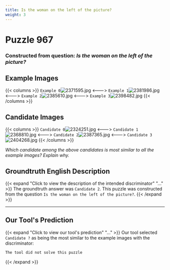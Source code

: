 ```yaml
---
title: Is the woman on the left of the picture?
weight: 3
---
```


# Puzzle 967
### Constructed from question: _Is the woman on the left of the picture?_


## Example Images
{{< columns >}}
`Example 0`![2371595.jpg](/gqa_images/2371595.jpg)
<--->
`Example 1`![2381986.jpg](/gqa_images/2381986.jpg)
<--->
`Example 2`![2385610.jpg](/gqa_images/2385610.jpg)
<--->
`Example 3`![2398482.jpg](/gqa_images/2398482.jpg)
{{< /columns >}}

## Candidate Images
{{< columns >}}
`Candidate 0`![2324251.jpg](/gqa_images/2324251.jpg)
<--->
`Candidate 1`![2368810.jpg](/gqa_images/2368810.jpg)
<--->
`Candidate 2`![2387365.jpg](/gqa_images/2387365.jpg)
<--->
`Candidate 3`![2404268.jpg](/gqa_images/2404268.jpg)
{{< /columns >}}

*Which candidate among the above candidates is most similar to all the example images? Explain why.*

## Groundtruth English Description

{{< expand "Click to view the description of the intended discriminator" "..." >}}
The groundtruth answer was `Candidate 2`. This puzzle was constructed from the question `Is the woman on the left of the picture?`.
{{< /expand >}}

---

## Our Tool's Prediction

{{< expand "Click to view our tool's prediction" "..." >}}
Our tool selected `Candidate ?` as being the most similar to the example images with the discriminator:
```plaintext
The tool did not solve this puzzle
```
{{< /expand >}}
